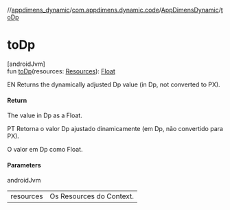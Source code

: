 //[appdimens_dynamic](../../../README.md)/[com.appdimens.dynamic.code](../README.md)/[AppDimensDynamic](README.md)/[toDp](to-dp.md)

# toDp

[androidJvm]\
fun [toDp](to-dp.md)(resources: [Resources](https://developer.android.com/reference/kotlin/android/content/res/Resources.html)): [Float](https://kotlinlang.org/api/core/kotlin-stdlib/kotlin/-float/index.html)

EN Returns the dynamically adjusted Dp value (in Dp, not converted to PX).

#### Return

The value in Dp as a Float.

PT Retorna o valor Dp ajustado dinamicamente (em Dp, não convertido para PX).

O valor em Dp como Float.

#### Parameters

androidJvm

| | |
|---|---|
| resources | Os Resources do Context. |